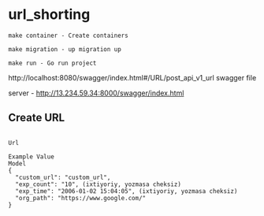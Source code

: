 # url_shorting


`make container - Create containers`

`make migration - up migration up`

`make run - Go run project`


http://localhost:8080/swagger/index.html#/URL/post_api_v1_url swagger file

server - http://13.234.59.34:8000/swagger/index.html


## Create URL 

```
	
Url

Example Value
Model
{
  "custom_url": "custom_url",
  "exp_count": "10", (ixtiyoriy, yozmasa cheksiz)
  "exp_time": "2006-01-02 15:04:05", (ixtiyoriy, yozmasa cheksiz)
  "org_path": "https://www.google.com/"
}

```
